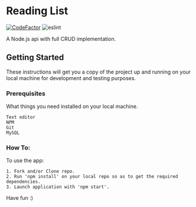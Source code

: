 # Reading List
[![CodeFactor](https://www.codefactor.io/repository/github/remrkabledev/reading-list/badge/master)](https://www.codefactor.io/repository/github/remrkabledev/reading-list/overview/master) ![eslint](https://github.com/reMRKableDev/reading-list/workflows/eslint/badge.svg)

A Node.js api with full CRUD implementation.

## Getting Started

These instructions will get you a copy of the project up and running on your local machine for development and testing purposes.

### Prerequisites

What things you need installed on your local machine.

```
Text editor
NPM
Git
MySQL
```

### How To:

To use the app:

```
1. Fork and/or Clone repo.
2. Run 'npm install' on your local repo so as to get the required dependencies.
3. Launch application with 'npm start'.
```

Have fun :)